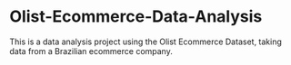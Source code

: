 # Olist-Ecommerce-Data-Analysis
This is a data analysis project using the Olist Ecommerce Dataset, taking data from a Brazilian ecommerce company.
